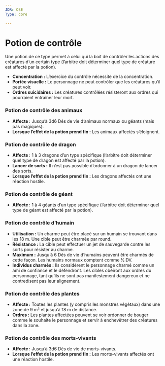```yaml
---
JDR: OSE
Type: core

---
```

# Potion de contrôle

Une potion de ce type permet à celui qui la boit de contrôler les actions des créatures d’un certain type (l’arbitre doit déterminer quel type de créature est affecté par la potion).

- **Concentration :** L’exercice du contrôle nécessite de la concentration.
- **Portée visuelle :** Le personnage ne peut contrôler que les créatures qu’il peut voir.
- **Ordres suicidaires :** Les créatures contrôlées résisteront aux ordres qui pourraient entraîner leur mort.

### Potion de contrôle des animaux

- **Affecte :** Jusqu’à 3d6 Dés de vie d’animaux normaux ou géants (mais pas magiques).
- **Lorsque l’effet de la potion prend fin :** Les animaux affectés s’éloignent.

### Potion de contrôle de dragon

- **Affecte :** 1 à 3 dragons d’un type spécifique (l’arbitre doit déterminer quel type de dragon est affecté par la potion).
- **Lancer de sorts :** Il n’est pas possible d’ordonner à un dragon de lancer des sorts.
- **Lorsque l’effet de la potion prend fin :** Les dragons affectés ont une réaction hostile.

### Potion de contrôle de géant

- **Affecte :** 1 à 4 géants d’un type spécifique (l’arbitre doit déterminer quel type de géant est affecté par la potion).

### Potion de contrôle d’humain

- **Utilisation :** Un charme peut être placé sur un humain se trouvant dans les 18 m. Une cible peut être charmée par round.
- **Résistance :** La cible peut effectuer un jet de sauvegarde contre les sorts pour résister au charme.
- **Maximum :** Jusqu’à 6 Dés de vie d’humains peuvent être charmés de cette façon. Les humains normaux comptent comme ½ DV.
- **Individus charmés :** Ils considèrent le personnage charmé comme un ami de confiance et le défendront. Les cibles obéiront aux ordres du personnage, tant qu’ils ne sont pas manifestement dangereux et ne contredisent pas leur alignement.

### Potion de contrôle des plantes

- **Affecte :** Toutes les plantes (y compris les monstres végétaux) dans une zone de 9 m² et jusqu’à 18 m de distance.
- **Ordres :** Les plantes affectées peuvent se voir ordonner de bouger comme le souhaite le personnage et servir à enchevêtrer des créatures dans la zone.

### Potion de contrôle des morts-vivants

- **Affecte :** Jusqu’à 3d6 Dés de vie de morts-vivants.
- **Lorsque l’effet de la potion prend fin :** Les morts-vivants affectés ont une réaction hostile.